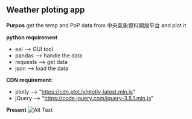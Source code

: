 ## Weather ploting app

**Purpos**
get the temp and PoP data from 中央氣象資料開放平台 and plot it

**python requirement**
* eel --> GUI tool
* pandas --> handle the data
* requests --> get data
* json --> load the data

**CDN requirement:**
* plotly --> "https://cdn.plot.ly/plotly-latest.min.js"
* jQuery --> "https://code.jquery.com/jquery-3.5.1.min.js"


**Present**
![Alt Text](https://upload.cc/i1/2020/10/20/8tz6WA.gif)

